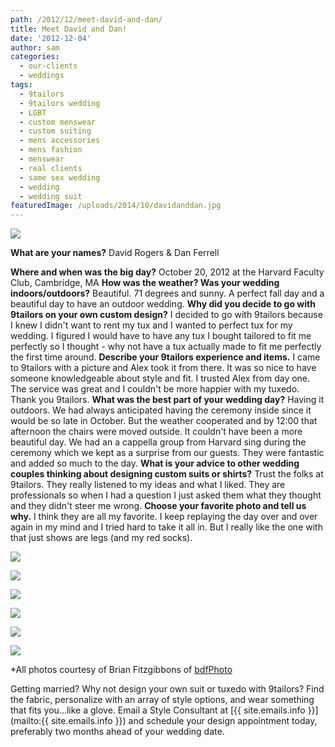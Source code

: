 ```yaml
---
path: /2012/12/meet-david-and-dan/
title: Meet David and Dan!
date: '2012-12-04'
author: sam
categories:
  - our-clients
  - weddings
tags:
  - 9tailors
  - 9tailors wedding
  - LGBT
  - custom menswear
  - custom suiting
  - mens accessories
  - mens fashion
  - menswear
  - real clients
  - same sex wedding
  - wedding
  - wedding suit
featuredImage: /uploads/2014/10/davidanddan.jpg
---
```

[![](http://3.bp.blogspot.com/-yXF3UQZqCvM/UJw2VpfOMDI/AAAAAAAABVo/aYNOZRqE5Uo/s640/229873_4691360479673_1516213016_n.jpg)](http://3.bp.blogspot.com/-yXF3UQZqCvM/UJw2VpfOMDI/AAAAAAAABVo/aYNOZRqE5Uo/s1600/229873_4691360479673_1516213016_n.jpg)

 **What are your names?**
David Rogers & Dan Ferrell

 **Where and when was the big day?**
October 20, 2012 at the Harvard Faculty Club, Cambridge, MA
 **How was the weather? Was your wedding indoors/outdoors?**
Beautiful. 71 degrees and sunny. A perfect fall day and a beautiful day to have an outdoor wedding.
 **Why did you decide to go with 9tailors on your own custom design?**
I decided to go with 9tailors because I knew I didn't want to rent my tux and I wanted to perfect tux for my wedding. I figured I would have to have any tux I bought tailored to fit me perfectly so I thought - why not have a tux actually made to fit me perfectly the first time around. 
 **Describe your 9tailors experience and items.**
I came to 9tailors with a picture and Alex took it from there. It was so nice to have someone knowledgeable about style and fit. I trusted Alex from day one. The service was great and I couldn't be more happier with my tuxedo. Thank you 9tailors.
 **What was the best part of your wedding day?**
Having it outdoors. We had always anticipated having the ceremony inside since it would be so late in October. But the weather cooperated and by 12:00 that afternoon the chairs were moved outside. It couldn't have been a more beautiful day. We had an a cappella group from Harvard sing during the ceremony which we kept as a surprise from our guests. They were fantastic and added so much to the day.
 **What is your advice to other wedding couples thinking about designing custom suits or shirts?**
Trust the folks at 9tailors. They really listened to my ideas and what I liked. They are professionals so when I had a question I just asked them what they thought and they didn't steer me wrong. 
 **Choose your favorite photo and tell us why.**
I think they are all my favorite. I keep replaying the day over and over again in my mind and I tried hard to take it all in. But I really like the one with that just shows are legs (and my red socks). 

[![](http://3.bp.blogspot.com/-vsE4j2QNzcw/UJw2Rpw1RVI/AAAAAAAABVY/Jh3KO9DElzw/s640/22424_4691361439697_21617871_n.jpg)](http://3.bp.blogspot.com/-vsE4j2QNzcw/UJw2Rpw1RVI/AAAAAAAABVY/Jh3KO9DElzw/s1600/22424_4691361439697_21617871_n.jpg)

[![](http://3.bp.blogspot.com/-E-4bUdx7Ur4/UJw2Y6O2EVI/AAAAAAAABWI/co8IRtESFIk/s400/552452_876475039838_794348273_n.jpg)](http://3.bp.blogspot.com/-E-4bUdx7Ur4/UJw2Y6O2EVI/AAAAAAAABWI/co8IRtESFIk/s1600/552452_876475039838_794348273_n.jpg)

[![](http://3.bp.blogspot.com/-wIo2PNoGOMs/UJw2WUqNiiI/AAAAAAAABVw/wpWC4EUJAl0/s400/269948_4058068284218_401483781_n.jpg)](http://3.bp.blogspot.com/-wIo2PNoGOMs/UJw2WUqNiiI/AAAAAAAABVw/wpWC4EUJAl0/s1600/269948_4058068284218_401483781_n.jpg)

[![](http://4.bp.blogspot.com/-xoZr0NLYzy0/UJw2XeiqWPI/AAAAAAAABV4/3Bs8yGLnHSA/s400/404323_876473981958_1174892363_n.jpg)](http://4.bp.blogspot.com/-xoZr0NLYzy0/UJw2XeiqWPI/AAAAAAAABV4/3Bs8yGLnHSA/s1600/404323_876473981958_1174892363_n.jpg)

[![](http://1.bp.blogspot.com/-_X-cH-r5JPw/UJw2UjLOsiI/AAAAAAAABVg/tUph_x5eSn8/s400/188997_876474181558_27319444_n.jpg)](http://1.bp.blogspot.com/-_X-cH-r5JPw/UJw2UjLOsiI/AAAAAAAABVg/tUph_x5eSn8/s1600/188997_876474181558_27319444_n.jpg)

[![](http://1.bp.blogspot.com/-bkq0gXNPtO4/UJw2X7kLvGI/AAAAAAAABWA/CXho0fzZu4Q/s400/409125_4691356319569_1439071800_n.jpg)](http://1.bp.blogspot.com/-bkq0gXNPtO4/UJw2X7kLvGI/AAAAAAAABWA/CXho0fzZu4Q/s1600/409125_4691356319569_1439071800_n.jpg)

\*All photos courtesy of Brian Fitzgibbons of [bdfPhoto](http://bdfphoto.com/)

 Getting married? Why not design your own suit or tuxedo with 9tailors? Find the fabric, personalize with an array of style options, and wear something that fits you...like a glove. Email a Style Consultant at [{{ site.emails.info }}](mailto:{{ site.emails.info }}) and schedule your design appointment today, preferably two months ahead of your wedding date.